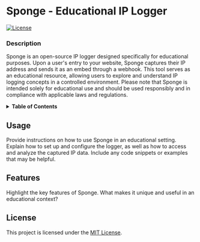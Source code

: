 # Sponge - Educational IP Logger

[![License](https://img.shields.io/badge/License-MIT-blue.svg)](LICENSE.md)

### Description

Sponge is an open-source IP logger designed specifically for educational purposes. Upon a user's entry to your website, Sponge captures their IP address and sends it as an embed through a webhook. This tool serves as an educational resource, allowing users to explore and understand IP logging concepts in a controlled environment. Please note that Sponge is intended solely for educational use and should be used responsibly and in compliance with applicable laws and regulations.

<details>
<summary><strong>Table of Contents</strong></summary>

- [Usage](#usage)
- [Features](#features)
- [License](#license)

</details>


## Usage

Provide instructions on how to use Sponge in an educational setting. Explain how to set up and configure the logger, as well as how to access and analyze the captured IP data. Include any code snippets or examples that may be helpful.

## Features

Highlight the key features of Sponge. What makes it unique and useful in an educational context?

## License

This project is licensed under the [MIT License](LICENSE.md).
